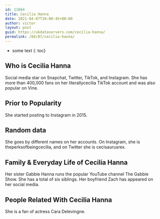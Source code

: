 ```yaml
---
id: 11664
title: Cecilia Hanna
date: 2021-04-07T10:00:45+00:00
author: victor
layout: post
guid: https://ukdataservers.com/cecilia-hanna/
permalink: /04/07/cecilia-hanna/
---
```


* some text
{: toc}


## Who is Cecilia Hanna



Social media star on Snapchat, Twitter, TikTok, and Instagram. She has more than 400,000 fans on her literallycecilia TikTok account and was also popular on Vine. 

                
                
                
## Prior to Popularity



She started posting to Instagram in 2015.

                
                
                
## Random data



She goes by different names on her accounts. On Instagram, she is theperksofbeingcecilia, and on Twitter she is cecisaurusrex.

                
                
                
## Family & Everyday Life of Cecilia Hanna



Her sister Gabbie Hanna runs the popular YouTube channel The Gabbie Show. She has a total of six siblings. Her boyfriend Zach has appeared on her social media.

                
                
                
## People Related With Cecilia Hanna



She is a fan of actress Cara Delevingne.

                
              
            
          
          
          
